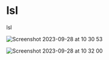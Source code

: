 # lsl
lsl


![Screenshot 2023-09-28 at 10 30 53](https://github.com/nightintoxicated/lsl/assets/50459012/6f4e9c90-32f3-4bd0-b62b-27a5c288b913)

![Screenshot 2023-09-28 at 10 32 00](https://github.com/nightintoxicated/lsl/assets/50459012/30721af6-f269-45ea-9b10-80a012010d23)
